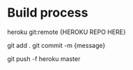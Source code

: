 # Build process

heroku git:remote {HEROKU REPO HERE}

git add .
git commit -m {message}

git push -f heroku master   